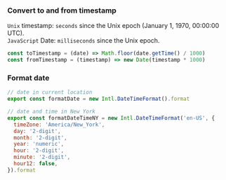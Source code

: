 ### Convert to and from timestamp

`Unix` timestamp: `seconds` since the Unix epoch (January 1, 1970, 00:00:00 UTC).\
`JavaScript` Date: `milliseconds` since the Unix epoch.

```js
const toTimestamp = (date) => Math.floor(date.getTime() / 1000)
const fromTimestamp = (timestamp) => new Date(timestamp * 1000)
```

### Format date

```js
// date in current location
export const formatDate = new Intl.DateTimeFormat().format

// date and time in New York
export const formatDateTimeNY = new Intl.DateTimeFormat('en-US', {
  timeZone: 'America/New_York',
  day: '2-digit',
  month: '2-digit',
  year: 'numeric',
  hour: '2-digit',
  minute: '2-digit',
  hour12: false,
}).format
```

